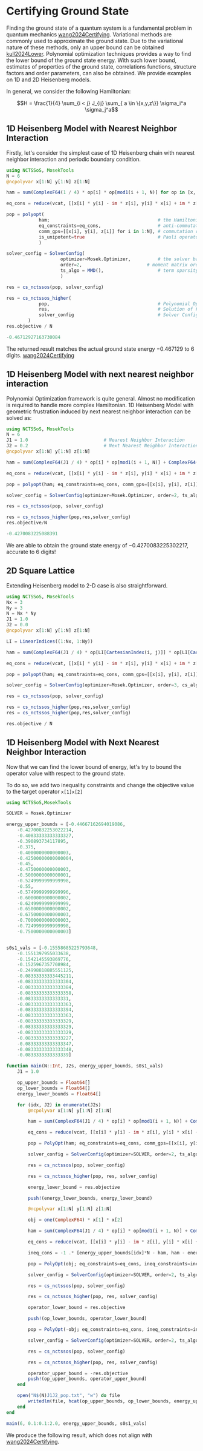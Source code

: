 # Certifying Ground State

Finding the ground state of a quantum system is a fundamental problem in quantum
mechanics [wang2024Certifying](@cite). Variational methods are commonly used to
approximate the ground state. Due to the variational nature of these methods,
only an upper bound can be obtained [kull2024Lower](@cite). Polynomial
optimization techniques provides a way to find the lower bound of the ground
state energy. With such lower bound, estimates of properties of the ground
state, correlations functions, structure factors and order parameters, can also
be obtained. We provide examples on 1D and 2D Heisenberg models.

In general, we consider the following Hamiltonian:
```math
H = \frac{1}{4} \sum_{i < j} J_{ij} \sum_{ a \in \{x,y,z\}} \sigma_i^a \sigma_j^a
```

## 1D Heisenberg Model with Nearest Neighbor Interaction

Firstly, let's consider the simplest case of 1D Heisenberg chain with nearest
neighbor interaction and periodic boundary condition.

```julia 1D-Heisenberg
using NCTSSoS, MosekTools
N = 6
@ncpolyvar x[1:N] y[1:N] z[1:N]

ham = sum(ComplexF64(1 / 4) * op[i] * op[mod1(i + 1, N)] for op in [x, y, z] for i in 1:N)

eq_cons = reduce(vcat, [[x[i] * y[i] - im * z[i], y[i] * x[i] + im * z[i], y[i] * z[i] - im * x[i], z[i] * y[i] + im * x[i], z[i] * x[i] - im * y[i], x[i] * z[i] + im * y[i]] for i in 1:N])

pop = polyopt(
            ham;                                        # the Hamiltonian
            eq_constraints=eq_cons,                     # anti-commutation relation between Pauli Operators
            comm_gps=[[x[i], y[i], z[i]] for i in 1:N], # commutation relation between Pauli Operators
            is_unipotent=true                           # Pauli operators square to identity
            )

solver_config = SolverConfig(
                    optimizer=Mosek.Optimizer,          # the solver backend
                    order=2,                        # moment matrix order
                    ts_algo = MMD(),                    # term sparsity algorithm
                    )

res = cs_nctssos(pop, solver_config)

res = cs_nctssos_higher(
            pop,                                        # Polynomial Optimization Problem
            res,                                        # Solution of First Order Term Sparsity Iteration
            solver_config                               # Solver Configuration
        )
res.objective / N
```

```julia
-0.46712927163730084
```

The returned result matches the actual ground state energy $-0.467129$ to $6$
digits. [wang2024Certifying](@cite)


## 1D Heisenberg Model with next nearest neighbor interaction

Polynomial Optimization framework is quite general. Almost no modification is
required to handle more complex Hamiltonian. 1D Heisenberg Model with geometric
frustration induced by next nearest neighbor interaction can be solved as:

```julia geom-frustration
using NCTSSoS, MosekTools
N = 6
J1 = 1.0                            # Nearest Neighbor Interaction
J2 = 0.2                            # Next Nearest Neighbor Interaction
@ncpolyvar x[1:N] y[1:N] z[1:N]

ham = sum(ComplexF64(J1 / 4) * op[i] * op[mod1(i + 1, N)] + ComplexF64(J2 / 4) * op[i] * op[mod1(i + 2, N)] for op in [x, y, z] for i in 1:N)

eq_cons = reduce(vcat, [[x[i] * y[i] - im * z[i], y[i] * x[i] + im * z[i], y[i] * z[i] - im * x[i], z[i] * y[i] + im * x[i], z[i] * x[i] - im * y[i], x[i] * z[i] + im * y[i]] for i in 1:N])

pop = polyopt(ham; eq_constraints=eq_cons, comm_gps=[[x[i], y[i], z[i]] for i in 1:N], is_unipotent=true)

solver_config = SolverConfig(optimizer=Mosek.Optimizer, order=2, ts_algo = MMD())

res = cs_nctssos(pop, solver_config)

res = cs_nctssos_higher(pop,res,solver_config)
res.objective/N
```
```julia
-0.4270083225088391
```

We are able to obtain the ground state energy of $-0.4270083225302217$, accurate
to $6$ digits!

## 2D Square Lattice

Extending Heisenberg model to $2$-D case is also straightforward.

```julia
using NCTSSoS, MosekTools
Nx = 3
Ny = 3
N = Nx * Ny
J1 = 1.0
J2 = 0.0
@ncpolyvar x[1:N] y[1:N] z[1:N]

LI = LinearIndices((1:Nx, 1:Ny))

ham = sum(ComplexF64(J1 / 4) * op[LI[CartesianIndex(i, j)]] * op[LI[CartesianIndex(i, mod1(j + 1, Ny))]] + ComplexF64(J1 / 4) * op[LI[CartesianIndex(i, j)]] * op[LI[CartesianIndex(mod1(i + 1, Nx), j)]] + ComplexF64(J2 / 4) * op[LI[CartesianIndex(i, j)]] * op[LI[CartesianIndex(mod1(i + 1, Nx), mod1(j + 1, Ny))]] + ComplexF64(J2 / 4) * op[LI[CartesianIndex(i, j)]] * op[LI[CartesianIndex(mod1(i + 1, Nx), mod1(j - 1, Ny))]] for op in [x, y, z] for i in 1:Nx for j in 1:Ny)

eq_cons = reduce(vcat, [[x[i] * y[i] - im * z[i], y[i] * x[i] + im * z[i], y[i] * z[i] - im * x[i], z[i] * y[i] + im * x[i], z[i] * x[i] - im * y[i], x[i] * z[i] + im * y[i]] for i in 1:N])

pop = polyopt(ham; eq_constraints=eq_cons, comm_gps=[[x[i], y[i], z[i]] for i in 1:N], is_unipotent=true)

solver_config = SolverConfig(optimizer=Mosek.Optimizer, order=3, cs_algo=MF(), ts_algo=MMD())

res = cs_nctssos(pop, solver_config)

res = cs_nctssos_higher(pop,res,solver_config)
res = cs_nctssos_higher(pop,res,solver_config)

res.objective / N
```

## 1D Heisenberg Model with Next Nearest Neighbor Interaction

Now that we can find the lower bound of energy, let's try to bound the operator
value with respect to the ground state.

To do so, we add two inequality constraints and change the objective value to
the target operator `x[1]x[2]`

```julia
using NCTSSoS,MosekTools

SOLVER = Mosek.Optimizer

energy_upper_bounds = [-0.44667162694019086,
    -0.42700832253022214,
    -0.40833333333333327,
    -0.390893734117895,
    -0.375,
    -0.4000000000000003,
    -0.42500000000000004,
    -0.45,
    -0.4750000000000003,
    -0.5000000000000001,
    -0.5249999999999998,
    -0.55,
    -0.5749999999999996,
    -0.6000000000000002,
    -0.6249999999999999,
    -0.6500000000000002,
    -0.6750000000000003,
    -0.7000000000000003,
    -0.7249999999999998,
    -0.7500000000000003]


s0s1_vals = [-0.15558685225793648,
    -0.1551397955033638,
    -0.1542145593869776,
    -0.1525967357708984,
    -0.24998818885551125,
    -0.08333333333445211,
    -0.08333333333333304,
    -0.08333333333333384,
    -0.08333333333333358,
    -0.0833333333333331,
    -0.08333333333333363,
    -0.08333333333333394,
    -0.08333333333333363,
    -0.08333333333333329,
    -0.08333333333333329,
    -0.08333333333333329,
    -0.08333333333333227,
    -0.08333333333333347,
    -0.08333333333333348,
    -0.0833333333333339]

function main(N::Int, J2s, energy_upper_bounds, s0s1_vals)
    J1 = 1.0

    op_upper_bounds = Float64[]
    op_lower_bounds = Float64[]
    energy_lower_bounds = Float64[]

    for (idx, J2) in enumerate(J2s)
        @ncpolyvar x[1:N] y[1:N] z[1:N]

        ham = sum(ComplexF64(J1 / 4) * op[i] * op[mod1(i + 1, N)] + ComplexF64(J2 / 4) * op[i] * op[mod1(i + 2, N)] for op in [x, y, z] for i in 1:N)

        eq_cons = reduce(vcat, [[x[i] * y[i] - im * z[i], y[i] * x[i] + im * z[i], y[i] * z[i] - im * x[i], z[i] * y[i] + im * x[i], z[i] * x[i] - im * y[i], x[i] * z[i] + im * y[i]] for i in 1:N])

        pop = PolyOpt(ham; eq_constraints=eq_cons, comm_gps=[[x[i], y[i], z[i]] for i in 1:N], is_unipotent=true)

        solver_config = SolverConfig(optimizer=SOLVER, order=2, ts_algo=MMD())

        res = cs_nctssos(pop, solver_config)

        res = cs_nctssos_higher(pop, res, solver_config)

        energy_lower_bound = res.objective

        push!(energy_lower_bounds, energy_lower_bound)

        @ncpolyvar x[1:N] y[1:N] z[1:N]

        obj = one(ComplexF64) * x[1] * x[2]

        ham = sum(ComplexF64(J1 / 4) * op[i] * op[mod1(i + 1, N)] + ComplexF64(J2 / 4) * op[i] * op[mod1(i + 2, N)] for op in [x, y, z] for i in 1:N)

        eq_cons = reduce(vcat, [[x[i] * y[i] - im * z[i], y[i] * x[i] + im * z[i], y[i] * z[i] - im * x[i], z[i] * y[i] + im * x[i], z[i] * x[i] - im * y[i], x[i] * z[i] + im * y[i]] for i in 1:N])

        ineq_cons = -1 .* [energy_upper_bounds[idx]*N - ham, ham - energy_lower_bound]

        pop = PolyOpt(obj; eq_constraints=eq_cons, ineq_constraints=ineq_cons, comm_gps=[[x[i], y[i], z[i]] for i in 1:N], is_unipotent=true)

        solver_config = SolverConfig(optimizer=SOLVER, order=2, ts_algo=MMD())

        res = cs_nctssos(pop, solver_config)

        res = cs_nctssos_higher(pop, res, solver_config)

        operator_lower_bound = res.objective

        push!(op_lower_bounds, operator_lower_bound)

        pop = PolyOpt(-obj; eq_constraints=eq_cons, ineq_constraints=ineq_cons, comm_gps=[[x[i], y[i], z[i]] for i in 1:N], is_unipotent=true)

        solver_config = SolverConfig(optimizer=SOLVER, order=2, ts_algo=MMD())

        res = cs_nctssos(pop, solver_config)

        res = cs_nctssos_higher(pop, res, solver_config)

        operator_upper_bound = -res.objective
        push!(op_upper_bounds, operator_upper_bound)
    end

    open("N$(N)J1J2_pop.txt", "w") do file
        writedlm(file, hcat(op_upper_bounds, op_lower_bounds, energy_upper_bounds, energy_lower_bounds, s0s1_vals), ' ')
    end
end

main(6, 0.1:0.1:2.0, energy_upper_bounds, s0s1_vals)
```

We produce the following result, which does not align with [wang2024Certifying](@cite).
